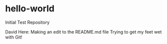 # hello-world
Initial Test Repository

David Here: Making an edit to the README.md file
Trying to get my feet wet with Git!

